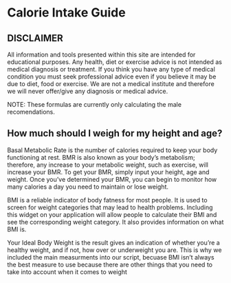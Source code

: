 # Calorie Intake Guide

DISCLAIMER
----------
All information and tools presented within this site are intended for educational purposes. Any health, diet or exercise advice is not intended as medical diagnosis or treatment. If you think you have any type of medical condition you must seek professional advice even if you believe it may be due to diet, food or exercise. We are not a medical institute and therefore we will never offer/give any diagnosis or medical advice.

NOTE:  These formulas are currently only calculating the male recomendations.

How much should I weigh for my height and age?
----------------------------------------------

Basal Metabolic Rate is the number of calories required to keep your body functioning at rest. BMR is also known as your body’s metabolism; therefore, any increase to your metabolic weight, such as exercise, will increase your BMR. To get your BMR, simply input your height, age and weight. Once you’ve determined your BMR, you can begin to monitor how many calories a day you need to maintain or lose weight. 

BMI is a reliable indicator of body fatness for most people. It is used to screen for weight categories that may lead to health problems. Including this widget on your application will allow people to calculate their BMI and see the corresponding weight category. It also provides information on what BMI is.

Your Ideal Body Weight is the result gives an indication of whether you’re a healthy weight, and if not, how over or underweight you are. This is why we included the main measurments into our script, becuase BMI isn’t always the best measure to use because there are other things that you need to take into account when it comes to weight

